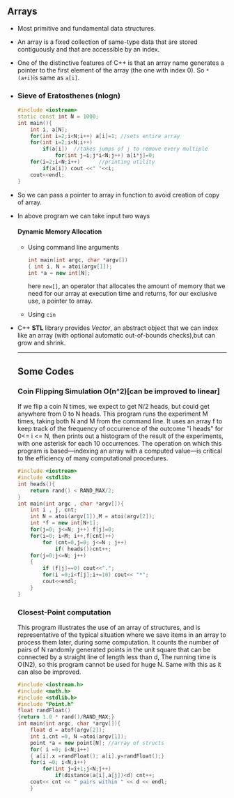 ## Arrays

- Most primitive and fundamental data structures.

- An array is a fixed collection of same-type data that are stored contiguously and that are accessible by an index.

- One of the distinctive features of C++ is that an array name generates a pointer to the first element of the array (the one with index 0). So `*(a+i)`is same as `a[i]`.

- ### Sieve of Eratosthenes (nlogn)

  ````c++
  #include <iostream>
  static const int N = 1000;
  int main(){
      int i, a[N];
      for(int i=2;i<N;i++) a[i]=1; //sets entire array
      for(int i=2;i<N;i++) 
          if(a[i])	//takes jumps of j to remove every multiple
              for(int j=i;j*i<N;j++) a[i*j]=0;
      for(i=2;i<N;i++)		//printing utility
          if(a[i]) cout <<" "<<i;
      cout<<endl;
  }
  ````

- So we can pass a pointer to array in function to avoid creation of copy of array.

- In above program we can take input two ways

  #### Dynamic Memory Allocation

  - Using command line arguments

    ````c++
    int main(int argc, char *argv[])
    { int i, N = atoi(argv[1]);
    int *a = new int[N];
    ````

    here `new[]`, an operator that allocates the amount of memory that we need for our array at execution time and returns, for our exclusive use, a pointer to array.

  - Using `cin`

- C++ **STL** library provides *Vector*, an abstract object that we can index like an array (with optional automatic out-of-bounds checks),but can grow and shrink.

  ------

  ## Some Codes

  ### Coin Flipping Simulation O(n^2)[can be improved to linear]

  If we flip a coin N times, we expect to get N/2 heads, but could get anywhere from 0 to N heads. This program runs the experiment M times, taking both N and M from the command line. It uses an array f to keep track of the frequency of occurrence of the outcome "i heads" for 0<= i <= N, then prints out a histogram of the result of the experiments, with one asterisk for each 10 occurrences.
  The operation on which this program is based—indexing an array with a computed value—is critical to the efficiency of many computational procedures.

  ````c++
  #include <iostream>
  #include <stdlib>
  int heads(){
      return rand() < RAND_MAX/2;
  }
  int main(int argc , char *argv[]){
      int i , j, cnt;
      int N = atoi(argv[1]),M = atoi(argv[2]);
      int *f = new int[N+1];
      for(j=0; j<=N; j++) f[j]=0;
      for(i=0; i<M; i++,f[cnt]++)
          for (cnt=0,j=0; j<=N ; j++)
              if( heads())cnt++;
      for(j=0;j<=N; j++)
      {
          if (f[j]==0) cout<<".";
          for(i =0;i<f[j];i+=10) cout<< "*";
          cout<<endl;
      }
  }
  ````

  ### Closest-Point computation

  This program illustrates the use of an array of structures, and is representative of the typical situation where we save items in an array to process them later, during some computation.
  It counts the number of pairs of N randomly generated points in the unit square that can be connected by a straight line of length less than d, The running time is O(N2), so this program cannot be used for huge N. Same with this as it can also be improved.

  ````c++
  #include <iostream.h>
  #include <math.h>
  #include <stdlib.h>
  #include "Point.h"
  float randFloat()
  {return 1.0 * rand()/RAND_MAX;}
  int main(int argc, char *argv[]){
      float d = atof(argv[2]);
      int i,cnt =0, N =atoi(argv[1]);
      point *a = new point[N]; //array of structs
      for( i =0; i<N;i++)
      { a[i].x =randFloat(); a[i].y=randFloat();}
      for(i =0; i<N;i++)
          for(int j=i+1;j<N;j++)
              if(distance(a[i],a[j])<d) cnt++;
      cout<< cnt << " pairs within " << d << endl;
      }
  ````

  